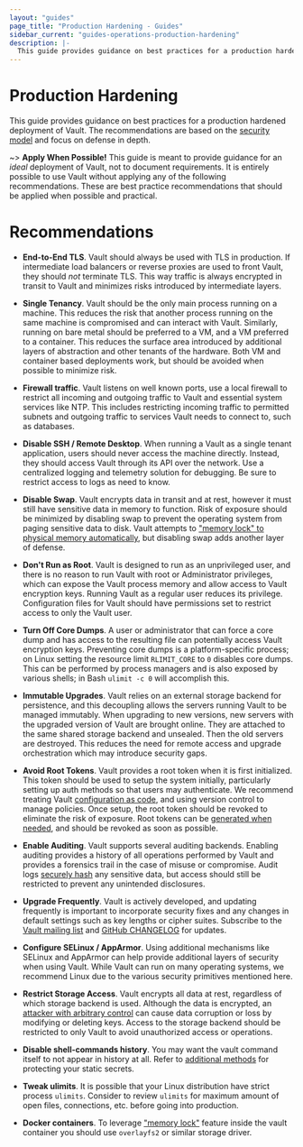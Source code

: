 ```yaml
---
layout: "guides"
page_title: "Production Hardening - Guides"
sidebar_current: "guides-operations-production-hardening"
description: |-
  This guide provides guidance on best practices for a production hardened deployment of HashiCorp Vault.
---
```


# Production Hardening

This guide provides guidance on best practices for a production hardened
deployment of Vault.  The recommendations are based on the [security
model](/docs/internals/security.html) and focus on defense in depth.

~> **Apply When Possible!** This guide is meant to provide guidance for an
_ideal_ deployment of Vault, not to document requirements.  It is entirely
possible to use Vault without applying any of the following recommendations.
These are best practice recommendations that should be applied when possible
and practical.

# Recommendations

* **End-to-End TLS**. Vault should always be used with TLS in production. If
  intermediate load balancers or reverse proxies are used to front Vault, they
  should _not_ terminate TLS. This way traffic is always encrypted in transit
  to Vault and minimizes risks introduced by intermediate layers.

* **Single Tenancy**. Vault should be the only main process running on a
  machine. This reduces the risk that another process running on the same
  machine is compromised and can interact with Vault. Similarly, running on
  bare metal should be preferred to a VM, and a VM preferred to a container.
  This reduces the surface area introduced by additional layers of abstraction
  and other tenants of the hardware. Both VM and container based deployments
  work, but should be avoided when possible to minimize risk.

* **Firewall traffic**. Vault listens on well known ports, use a local firewall
  to restrict all incoming and outgoing traffic to Vault and essential system
  services like NTP. This includes restricting incoming traffic to permitted
  subnets and outgoing traffic to services Vault needs to connect to, such as
  databases.

* **Disable SSH / Remote Desktop**. When running a Vault as a single tenant
  application, users should never access the machine directly. Instead, they
  should access Vault through its API over the network. Use a centralized
  logging and telemetry solution for debugging. Be sure to restrict access to
  logs as need to know.

* **Disable Swap**. Vault encrypts data in transit and at rest, however it must
  still have sensitive data in memory to function. Risk of exposure should be
  minimized by disabling swap to prevent the operating system from paging
  sensitive data to disk. Vault attempts to ["memory lock" to physical memory
  automatically](/docs/configuration/index.html#disable_mlock), but disabling
  swap adds another layer of defense.

* **Don't Run as Root**. Vault is designed to run as an unprivileged user, and
  there is no reason to run Vault with root or Administrator privileges, which
  can expose the Vault process memory and allow access to Vault encryption
  keys. Running Vault as a regular user reduces its privilege. Configuration
  files for Vault should have permissions set to restrict access to only the
  Vault user.

* **Turn Off Core Dumps**. A user or administrator that can force a core dump
  and has access to the resulting file can potentially access Vault encryption
  keys. Preventing core dumps is a platform-specific process; on Linux setting
  the resource limit `RLIMIT_CORE` to `0` disables core dumps. This can be
  performed by process managers and is also exposed by various shells; in Bash
  `ulimit -c 0` will accomplish this.

* **Immutable Upgrades**. Vault relies on an external storage backend for
  persistence, and this decoupling allows the servers running Vault to be
  managed immutably. When upgrading to new versions, new servers with the
  upgraded version of Vault are brought online. They are attached to the same
  shared storage backend and unsealed. Then the old servers are destroyed. This
  reduces the need for remote access and upgrade orchestration which may
  introduce security gaps.

* **Avoid Root Tokens**. Vault provides a root token when it is first
  initialized. This token should be used to setup the system initially,
  particularly setting up auth methods so that users may
  authenticate. We recommend treating Vault [configuration as
  code](https://www.hashicorp.com/blog/codifying-vault-policies-and-configuration/),
  and using version control to manage policies. Once setup, the root token
  should be revoked to eliminate the risk of exposure. Root tokens can be
  [generated when needed](/guides/operations/generate-root.html), and should be
  revoked as soon as possible.

* **Enable Auditing**. Vault supports several auditing backends. Enabling
  auditing provides a history of all operations performed by Vault and provides
  a forensics trail in the case of misuse or compromise. Audit logs [securely
  hash](/docs/audit/index.html) any sensitive data, but access should still be
  restricted to prevent any unintended disclosures.

* **Upgrade Frequently**. Vault is actively developed, and updating frequently
  is important to incorporate security fixes and any changes in default
  settings such as key lengths or cipher suites. Subscribe to the [Vault
  mailing list](https://groups.google.com/forum/#!forum/vault-tool) and [GitHub
  CHANGELOG](https://github.com/hashicorp/vault/blob/master/CHANGELOG.md) for
  updates.

* **Configure SELinux / AppArmor**. Using additional mechanisms like SELinux
  and AppArmor can help provide additional layers of security when using Vault.
  While Vault can run on many operating systems, we recommend Linux due to the
  various security primitives mentioned here.

* **Restrict Storage Access**. Vault encrypts all data at rest, regardless of
  which storage backend is used. Although the data is encrypted, an [attacker
  with arbitrary control](/docs/internals/security.html) can cause data
  corruption or loss by modifying or deleting keys. Access to the storage
  backend should be restricted to only Vault to avoid unauthorized access or
  operations.

* **Disable shell-commands history**. You may want the vault command itself to
  not appear in history at all. Refer to [additional methods](/guides/secret-mgmt/static-secrets.html#additional-discussion)
  for protecting your static secrets.

* **Tweak ulimits**. It is possible that your Linux distribution have strict process `ulimits`.
  Consider to review `ulimits` for maximum amount of open files, connections, etc. before
  going into production.

* **Docker containers**. To leverage ["memory lock"](/docs/configuration/index.html#disable_mlock)
  feature inside the vault container you should use `overlayfs2` or similar storage driver.
